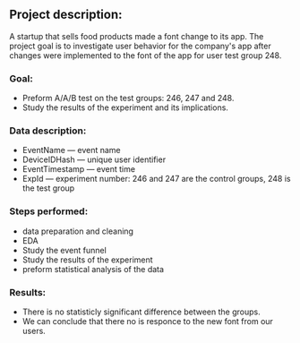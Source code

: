 ## Project description:
A startup that sells food products made a font change to its app. 
The project goal is to investigate user behavior for the company's app after changes were implemented to the font of the app for user test group 248.

### Goal:
- Preform A/A/B test on the test groups: 246, 247 and 248.
- Study the results of the experiment and its implications.

### Data description:
- EventName — event name
- DeviceIDHash — unique user identifier
- EventTimestamp — event time
- ExpId — experiment number: 246 and 247 are the control groups, 248 is the test group

### Steps performed:
- data preparation and cleaning
- EDA
- Study the event funnel
- Study the results of the experiment
- preform statistical analysis of the data

### Results:
- There is no statisticly significant difference between the groups.
- We can conclude that there no is responce to the new font from our users.
